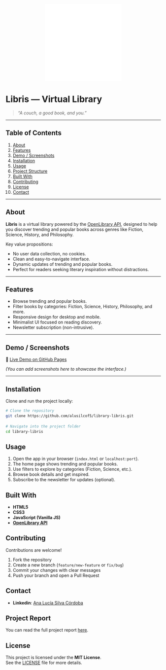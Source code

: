 <p align="center">
  <img src="./assets/images/logo.png" alt="Libris Logo" width="250px">
</p>

# Libris — Virtual Library

> *“A couch, a good book, and you.”*

---

## Table of Contents

1. [About](#about)  
2. [Features](#features)  
3. [Demo / Screenshots](#demo--screenshots)  
4. [Installation](#installation)  
5. [Usage](#usage)  
6. [Project Structure](#project-structure)  
7. [Built With](#built-with)  
8. [Contributing](#contributing)  
9. [License](#license)  
10. [Contact](#contact)

---

## About

**Libris** is a virtual library powered by the [OpenLibrary API](https://openlibrary.org/), designed to help you discover trending and popular books across genres like Fiction, Science, History, and Philosophy.

Key value propositions:

- No user data collection, no cookies.  
- Clean and easy-to-navigate interface.  
- Dynamic updates of trending and popular books.  
- Perfect for readers seeking literary inspiration without distractions.  

---

## Features

- Browse trending and popular books.  
- Filter books by categories: Fiction, Science, History, Philosophy, and more.  
- Responsive design for desktop and mobile.  
- Minimalist UI focused on reading discovery.  
- Newsletter subscription (non-intrusive).  

---

## Demo / Screenshots

🔗 [Live Demo on GitHub Pages](https://alusilcof5.github.io/library-libris/)

*(You can add screenshots here to showcase the interface.)*

---

## Installation

Clone and run the project locally:

```bash
# Clone the repository
git clone https://github.com/alusilcof5/library-libris.git

# Navigate into the project folder
cd library-libris
```


## Usage

1. Open the app in your browser (`index.html` or `localhost:port`).  
2. The home page shows trending and popular books.  
3. Use filters to explore by categories (Fiction, Science, etc.).  
4. Browse book details and get inspired.  
5. Subscribe to the newsletter for updates (optional).  

## Built With

- **HTML5**  
- **CSS3**  
- **JavaScript (Vanilla JS)**  
- **[OpenLibrary API](https://openlibrary.org/developers/api)**  

## Contributing

Contributions are welcome! 

1. Fork the repository  
2. Create a new branch (`feature/new-feature` or `fix/bug`)  
3. Commit your changes with clear messages  
4. Push your branch and open a Pull Request  

## Contact
 
- **Linkedin**: [Ana Lucía Silva Córdoba ](https://www.linkedin.com/in/ana-lucia-silva-cordoba/)

## Project Report

You can read the full project report [here](hhttps://noveno-l2.my.canva.site/libris).


## License

This project is licensed under the **MIT License**.  
See the [LICENSE](LICENSE) file for more details.  
